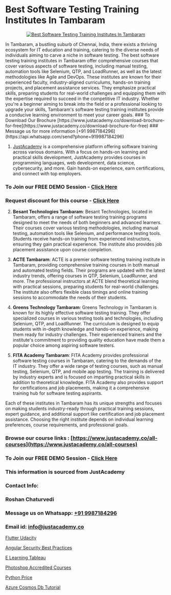 # Best Software Testing Training Institutes In Tambaram

<p align="center">
  <a href="https://justacademy.co/program-detail/software-testing">
    <img src="https://justacademy.co/storage2/program_images/1704700438.webp" alt="Best Software Testing Training Institutes In Tambaram">
  </a>
</p>
In Tambaram, a bustling suburb of Chennai, India, there exists a thriving ecosystem for IT education and training, catering to the diverse needs of individuals aiming to carve a niche in software testing. The best software testing training institutes in Tambaram offer comprehensive courses that cover various aspects of software testing, including manual testing, automation tools like Selenium, QTP, and LoadRunner, as well as the latest methodologies like Agile and DevOps. These institutes are known for their experienced faculty, industry-aligned curriculums, hands-on training projects, and placement assistance services. They emphasize practical skills, preparing students for real-world challenges and equipping them with the expertise required to succeed in the competitive IT industry. Whether you're a beginner aiming to break into the field or a professional looking to upgrade your skills, Tambaram's software testing training institutes provide a conducive learning environment to meet your career goals.
### To Download Our Brochure [https://www.justacademy.co/download-brochure-for-free](https://www.justacademy.co/download-brochure-for-free)
### Message us for more information [+91 9987184296](https://api.whatsapp.com/send?phone=919987184296)

1) [JustAcademy](https://justacademy.co) is a comprehensive platform offering software training across various domains. With a focus on hands-on learning and practical skills development, JustAcademy provides courses in programming languages, web development, data science, cybersecurity, and more. Gain hands-on experience, earn certifications, and connect with top employers.

### To Join our FREE DEMO Session - [Click Here](https://www.justacademy.co/register-for-course-demo/)
### Request discount for this course - [Click Here](https://justacademy.co/contact-us/)

2) **Besant Technologies Tambaram**:
Besant Technologies, located in Tambaram, offers a range of software testing training programs designed to meet the needs of both beginners and advanced learners. Their courses cover various testing methodologies, including manual testing, automation tools like Selenium, and performance testing tools. Students receive hands-on training from experienced instructors, ensuring they gain practical experience. The institute also provides job placement assistance upon course completion.

3) **ACTE Tambaram**:
ACTE is a premier software testing training institute in Tambaram, providing comprehensive training courses in both manual and automated testing fields. Their programs are updated with the latest industry trends, offering courses in QTP, Selenium, LoadRunner, and more. The professional instructors at ACTE blend theoretical learning with practical sessions, preparing students for real-world challenges. The institute also offers flexible class timings and online training sessions to accommodate the needs of their students.

4) **Greens Technology Tambaram**:
Greens Technology in Tambaram is known for its highly effective software testing training. They offer specialized courses in various testing tools and technologies, including Selenium, QTP, and LoadRunner. The curriculum is designed to equip students with in-depth knowledge and hands-on experience, making them ready for industry challenges. Their experienced trainers and the institute's commitment to providing quality education have made them a popular choice among aspiring software testers.

5) **FITA Academy Tambaram**:
FITA Academy provides professional software testing courses in Tambaram, catering to the demands of the IT industry. They offer a wide range of testing courses, such as manual testing, Selenium, QTP, and mobile app testing. The training is delivered by industry experts and is focused on imparting practical skills in addition to theoretical knowledge. FITA Academy also provides support for certifications and job placements, making it a comprehensive training hub for software testing aspirants.

Each of these institutes in Tambaram has its unique strengths and focuses on making students industry-ready through practical training sessions, expert guidance, and additional support like certification and job placement assistance. Choosing the right institute depends on individual learning preferences, course requirements, and professional goals.

### Browse our course links : [https://www.justacademy.co/all-courses](https://www.justacademy.co/all-courses) 
### To Join our FREE DEMO Session - [Click Here](https://www.justacademy.co/register-for-course-demo)


### This information is sourced from JustAcademy
### Contact Info:
### Roshan Chaturvedi
### Message us on Whatsapp: [+91 9987184296](https://api.whatsapp.com/send?phone=919987184296)
### Email id: [info@justacademy.co](mailto:info@justacademy.co)
                
[Flutter Udacity](0)

[Angular Security Best Practices](https://www.linkedin.com/pulse/angular-security-best-practices-justacademy-bay-area-lw0ac?trackingId=Dd1aQtU5E2Rr8myeeT9fUQ%3D%3D&lipi=urn%3Ali%3Apage%3Ad_flagship3_company_admin%3BrsnEP2CeSl%2BKYnaEx50m1g%3D%3D)

[E Learning Tableau](https://medium.com/@prempja40/e-learning-tableau-aa5627420a79)

[Photoshop Accredited Courses](https://medium.com/@kumarishimmi99/photoshop-accredited-courses-4641321cb91d)

[Python Price](https://justacademyin.github.io/justacademy/python-price)

[Azure Cosmos Db Tutorial](https://justacademyin.github.io/justacademy/azure-cosmos-db-tutorial)

